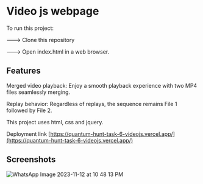# Video js webpage
To run this project:

---> Clone this repository

---> Open index.html in a web browser.
## Features
Merged video playback: Enjoy a smooth playback experience with two MP4 files seamlessly merging.

Replay behavior: Regardless of replays, the sequence remains File 1 followed by File 2.

This project uses html, css and jquery.

Deployment link [https://quantum-hunt-task-6-videojs.vercel.app/](https://quantum-hunt-task-6-videojs.vercel.app/)

## Screenshots

![WhatsApp Image 2023-11-12 at 10 48 13 PM](https://github.com/IVANHERALD/Quantum-hunt-Task-2-gmail-fb/assets/72930008/b9487e7e-822e-467b-b19f-8fe4487a01bc)
 
